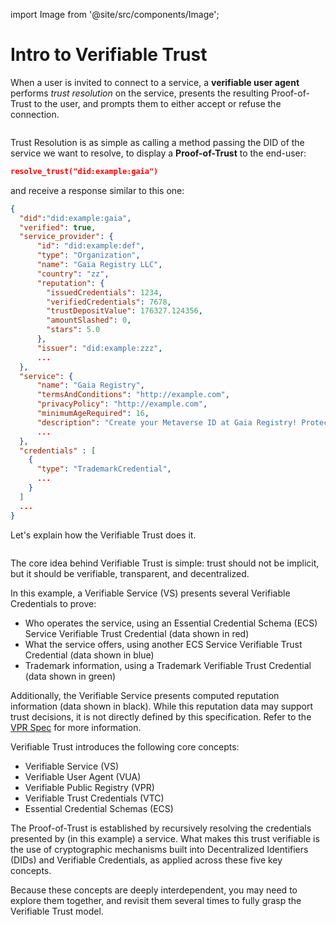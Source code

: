 import Image from '@site/src/components/Image';

# Intro to Verifiable Trust

When a user is invited to connect to a service, a **verifiable user agent** performs *trust resolution* on the service, presents the resulting Proof-of-Trust to the user, and prompts them to either accept or refuse the connection.

<Image url="/img/proof-of-trust.png" floating="none" caption="Proof of Trust" maxWidth="300px"/>

Trust Resolution is as simple as calling a method passing the DID of the service we want to resolve, to display a **Proof-of-Trust** to the end-user:

```json
resolve_trust("did:example:gaia")
```

and receive a response similar to this one:

```json
{
  "did":"did:example:gaia",
  "verified": true,
  "service_provider": {
      "id": "did:example:def",
      "type": "Organization",
      "name": "Gaia Registry LLC",
      "country": "zz",
      "reputation": {
        "issuedCredentials": 1234,
        "verifiedCredentials": 7678,
        "trustDepositValue": 176327.124356,
        "amountSlashed": 0,
        "stars": 5.0
      },
      "issuer": "did:example:zzz",
      ...
  },
  "service": {
      "name": "Gaia Registry",
      "termsAndConditions": "http://example.com",
      "privacyPolicy": "http://example.com",
      "minimumAgeRequired": 16,
      "description": "Create your Metaverse ID at Gaia Registry! Protect your identity with biometrics and easily recover it if you loose your phone. Use your Gaia Identity to connect to fancy services with no password."
      ...
  },
  "credentials" : [
    {
      "type": "TrademarkCredential",
      ...
    }
  ]
  ...
}
```

Let's explain how the Verifiable Trust does it.

<Image url="/img/vt-creds-explained.png" floating="none" caption="Verifiable Service" />

The core idea behind Verifiable Trust is simple: trust should not be implicit, but it should be verifiable, transparent, and decentralized.

In this example, a Verifiable Service (VS) presents several Verifiable Credentials to prove:

- Who operates the service, using an Essential Credential Schema (ECS) Service Verifiable Trust Credential (data shown in red)
- What the service offers, using another ECS Service Verifiable Trust Credential (data shown in blue)
- Trademark information, using a Trademark Verifiable Trust Credential (data shown in green)

Additionally, the Verifiable Service presents computed reputation information (data shown in black). While this reputation data may support trust decisions, it is not directly defined by this specification. Refer to the [VPR Spec](https://verana-labs.github.io/verifiable-trust-vpr-spec/) for more information.

Verifiable Trust introduces the following core concepts:

- Verifiable Service (VS)
- Verifiable User Agent (VUA)
- Verifiable Public Registry (VPR)
- Verifiable Trust Credentials (VTC)
- Essential Credential Schemas (ECS)

The Proof-of-Trust is established by recursively resolving the credentials presented by (in this example) a service. What makes this trust verifiable is the use of cryptographic mechanisms built into Decentralized Identifiers (DIDs) and Verifiable Credentials, as applied across these five key concepts.

Because these concepts are deeply interdependent, you may need to explore them together, and revisit them several times to fully grasp the Verifiable Trust model.